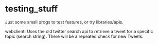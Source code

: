 testing_stuff
=============

Just some small progs to test features, or try libraries/apis.

webclient:
Uses the old twitter search api to retrieve a tweet for a
specific topic (search string). There will be a repeated check
for new Tweets.
